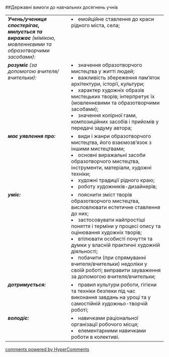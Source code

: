 <div id="hypercomments_widget" class="js-hypercomments-widget invisible"></div>

##Державні вимоги до навчальних досягнень учнів

<table>
<tbody>
<tr>
<td width="40%" style="vertical-align:top !important;">
<i><b>Учень/учениця спостерігає, милується та виражає</b> (мімікою, мовленнєвими та образотворчими засобами):</i><br>
</td>
<td style="vertical-align:top !important;">
<li>емойційне ставлення до краси рідного міста, села;</li>
</td>
</tr>
<tr>
<td width="40%" style="vertical-align:top !important;">
<i><b>розуміє</b> (за допомогою вчителя/вчительки): </i><br>
</td>
<td>
<li>значення образотворчого мистецтва у житті людей; </li>
<li>важливість збереження пам’яток архітектури, історії, культури;</li>
<li>характер художніх образів мистецьких творів; інтерпретує їх (мовленнєвими та образотворчими засобами);</li>
<li>значення колірної гами, композиційних засобів і прийомів у передачі задуму автора;</li>
</td>
</tr>
<tr>
<td width="40%" style="vertical-align:top !important;">
<i><b>має уявлення про:</b></i><br>
</td>
<td>
<li>види і жанри образотворчого мистецтва, його взаємозв’язок з іншими мистецтвами;</li>
<li>основні виражальні засоби образотворчого мистецтва,  інструменти, матеріали, художні техніки;</li>
<li>художні традиції рідного краю;</li>
<li>роботу художників-дизайнерів;</li>
</td>
</tr>
<tr>
<td width="40%" style="vertical-align:top !important;">
<i><b>уміє:</b></i><br>
</td>
<td>
<li>пояснити  зміст творів образотворчого мистецтва, висловлювати естетичне ставлення до них;</li>
<li>застосовувати найпростіші поняття і терміни у процесі опису та оцінювання художніх творів;</li>
<li>втілювати особисті почуття та думки у власній практичні художній діяльності;</li>
<li>побачити (при спрямуванні вчителя/вчительки) недоліки у своїй роботі; виправити зауваження за допомогою вчителя/вчительки;</li>
</td>
</tr>
<tr>
<td width="40%" style="vertical-align:top !important;">
<i><b>дотримується:</b></i><br>
</td>
<td>
<li>правил культури роботи, гігієни та техніки безпеки під час виконання завдань на уроці та у самостійній художньо-творчій роботі;</li>
</td>
</tr>
<tr>
<td width="40%" style="vertical-align:top !important;">
<i><b>володіє:</b></i><br>
</td>
<td>
<li>навичками раціональної організації робочого місця;</li>
<li>елементарними навичками роботи в колективі.</li>
</td>
</tr>
</tbody>
</table>


<div class="js-hypercomments-container">
    <a href="http://hypercomments.com" class="hc-link" title="comments widget">comments powered by HyperComments</a>
</div>